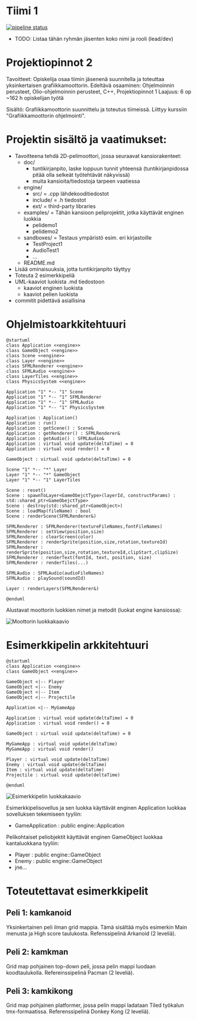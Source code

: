 # Tiimi 1

[![pipeline status](https://repo.kamit.fi/ttv22sp_pelimoottoriohjelmointi/tiimi6/badges/main/pipeline.svg)](https://repo.kamit.fi/ttv22sp_pelimoottoriohjelmointi/tiimi6/-/commits/main)

- TODO: Listaa tähän ryhmän jäsenten koko nimi ja rooli (lead/dev)

# Projektiopinnot 2

Tavoitteet: Opiskelija osaa tiimin jäsenenä suunnitella ja toteuttaa yksinkertaisen grafiikkamoottorin.
Edeltävä osaaminen: Ohjelmoinnin perusteet, Olio-ohjelmoinnin perusteet, C++, Projektiopinnot 1
Laajuus: 6 op ~162 h opiskelijan työtä

Sisältö: Grafiikkamoottorin suunnittelu ja toteutus tiimeissä. Liittyy kurssiin "Grafiikkamoottorin ohjelmointi".

# Projektin sisältö ja vaatimukset:
- Tavoitteena tehdä 2D-pelimoottori, jossa seuraavat kansiorakenteet:
	- doc/
		- tuntikirjanpito, laske loppuun tunnit yhteensä (tuntikirjanpidossa pitää olla selkeät työtehtävät näkyvissä)
		- muita kansioita/tiedostoja tarpeen vaatiessa
	- engine/
		- src/ = .cpp lähdekooditiedostot
		- include/ = .h tiedostot
		- ext/ = third-party libraries
	- examples/ = Tähän kansioon peliprojektit, jotka käyttävät enginen luokkia
		- pelidemo1
		- pelidemo2
	- sandboxes/ = Testaus ympäristö esim. eri kirjastoille
		- TestProject1
		- AudioTest1
		- ...
	- README.md
- Lisää ominaisuuksia, jotta tuntikirjanpito täyttyy
- Toteuta 2 esimerkkipeliä
- UML-kaaviot luokista .md tiedostoon
	- kaaviot enginen luokista
	- kaaviot pelien luokista
- commitit pidettävä asiallisina

# Ohjelmistoarkkitehtuuri

```
@startuml
class Application <<engine>>
class GameObject <<engine>>
class Scene <<engine>>
class Layer <<engine>>
class SFMLRenderer <<engine>>
class SFMLAudio <<engine>>
class LayerTiles <<engine>>
class PhysicsSystem <<engine>>

Application "1" *-- "1" Scene
Application "1" *-- "1" SFMLRenderer
Application "1" *-- "1" SFMLAudio
Application "1" *-- "1" PhysicsSystem

Application : Application()
Application : run()
Application : getScene() : Scene&
Application : getRenderer() : SFMLRenderer&
Application : getAudio() : SFMLAudio&
Application : virtual void update(deltaTime) = 0
Application : virtual void render() = 0

GameObject : virtual void update(deltaTime) = 0

Scene "1" *-- "*" Layer
Layer "1" *-- "*" GameObject
Layer "1" *-- "1" LayerTiles

Scene : reset()
Scene : spawnToLayer<GameObejctType>(layerId, constructParams) : std::shared_ptr<GameObejctType>
Scene : destroy(std::shared_ptr<GameObject>)
Scene : loadMap(fileName) : bool
Scene : renderScene(SFMLRenderer&)

SFMLRenderer : SFMLRenderer(textureFileNames,fontFileNames)
SFMLRenderer : setView(position,size)
SFMLRenderer : clearScreen(color)
SFMLRenderer : renderSprite(position,size,rotation,textureId)
SFMLRenderer : renderSprite(position,size,rotation,textureId,clipStart,clipSize)
SFMLRenderer : renderText(fontId, text, position, size)
SFMLRenderer : renderTiles(...)

SFMLAudio : SFMLAudio(audioFileNames)
SFMLAudio : playSound(soundId)

Layer : renderLayers(SFMLRenderer&)

@enduml
```

Alustavat moottorin luokkien nimet ja metodit (luokat engine kansiossa):

![](img/engine_classes.png "Moottorin luokkakaavio")

# Esimerkkipelin arkkitehtuuri

```
@startuml
class Application <<engine>>
class GameObject <<engine>>

GameObject <|-- Player
GameObject <|-- Enemy
GameObject <|-- Item
GameObject <|-- Projectile

Application <|-- MyGameApp

Application : virtual void update(deltaTime) = 0
Application : virtual void render() = 0

GameObject : virtual void update(deltaTime) = 0

MyGameApp : virtual void update(deltaTime)
MyGameApp : virtual void render()

Player : virtual void update(deltaTime)
Enemy : virtual void update(deltaTime)
Item : virtual void update(deltaTime)
Projectile : virtual void update(deltaTime)

@enduml
```

![](img/example_game_classes.png "Esimerkkipelin luokkakaavio")

Esimerkkipelisovellus ja sen luokka käyttävät enginen Application luokkaa sovelluksen tekemiseen tyyliin:
- GameApplication : public engine::Application

Pelikohtaiset peliobjektit käyttävät enginen GameObject luokkaa kantaluokkana tyyliin:
- Player : public engine::GameObject
- Enemy : public engine::GameObject
- jne...

# Toteutettavat esimerkkipelit

## Peli 1: kamkanoid
Yksinkertainen peli ilman grid mappia. Tämä sisältää myös esimerkin Main menusta ja High score taulukosta. Refenssipelinä Arkanoid (2 leveliä).  

## Peli 2: kamkman
Grid map pohjainen top-down peli, jossa pelin mappi luodaan koodtaulukolla. Refereinssipelinä Pacman (2 leveliä).

## Peli 3: kamkikong
Grid map pohjainen platformer, jossa pelin mappi ladataan Tiled työkalun tmx-formaatissa. Referenssipelinä Donkey Kong (2 leveliä).   